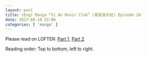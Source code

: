 ```yaml
---
layout: post
title: (Eng) Manga “Yi An Music Club” (易安音乐社) Episode 26
date: 2017-08-18 22:00
categories: [ 'manga' ]
---
```


Please read on LOFTER: [Part 1](http://quadrifolium.lofter.com/post/1d4edd3a_10f17254), [Part 2](http://quadrifolium.lofter.com/post/1d4edd3a_10f17255)

Reading order: Top to bottom, left to right.
